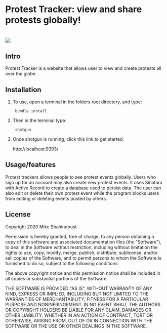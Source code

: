 # **Protest Tracker: view and share protests globally!**

# ![](https://i.imgur.com/Sg4nncX.jpg)

## Intro

Protest Tracker is a website that allows user to view and create protests all over the globe

## Installation

1. To use, open a terminal in the folders root directory, and type:

        bundle install

2. Then in the terminal type:

        shotgun

3. Once shotgun is running, click this link to get started:

    http://localhost:9393/

## Usage/features

Protest trackers allows people to see protest events globally. Users who sign up for an account may also create new protest events. It uses Sinatara with Active Record to create a database used to persist data. The user can also edit or delete their own protest event while the program blocks users from editing or deleting events posted by others.

## License

Copyright 2020 Mike Shahindoust

Permission is hereby granted, free of charge, to any person obtaining a copy of this software and associated documentation files (the "Software"), to deal in the Software without restriction, including without limitation the rights to use, copy, modify, merge, publish, distribute, sublicense, and/or sell copies of the Software, and to permit persons to whom the Software is furnished to do so, subject to the following conditions:

The above copyright notice and this permission notice shall be included in all copies or substantial portions of the Software.

THE SOFTWARE IS PROVIDED "AS IS", WITHOUT WARRANTY OF ANY KIND, EXPRESS OR IMPLIED, INCLUDING BUT NOT LIMITED TO THE WARRANTIES OF MERCHANTABILITY, FITNESS FOR A PARTICULAR PURPOSE AND NONINFRINGEMENT. IN NO EVENT SHALL THE AUTHORS OR COPYRIGHT HOLDERS BE LIABLE FOR ANY CLAIM, DAMAGES OR OTHER LIABILITY, WHETHER IN AN ACTION OF CONTRACT, TORT OR OTHERWISE, ARISING FROM, OUT OF OR IN CONNECTION WITH THE SOFTWARE OR THE USE OR OTHER DEALINGS IN THE SOFTWARE.